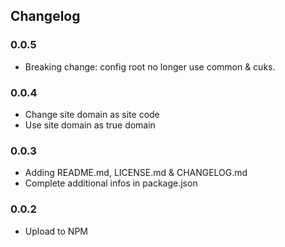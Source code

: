 ## Changelog

### 0.0.5

- Breaking change: config root no longer use common & cuks.

### 0.0.4

- Change site domain as site code
- Use site domain as true domain

### 0.0.3

- Adding README.md, LICENSE.md & CHANGELOG.md
- Complete additional infos in package.json

### 0.0.2

- Upload to NPM

